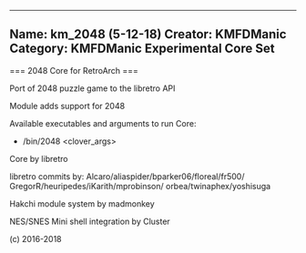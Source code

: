 -----------------------
Name: km_2048 (5-12-18)
Creator: KMFDManic
Category: KMFDManic Experimental Core Set
-----------------------
=== 2048 Core for RetroArch ===

Port of 2048 puzzle game to the libretro API

Module adds support for 2048

Available executables and arguments to run Core:
- /bin/2048 <rom> <clover_args>

Core by libretro

libretro commits by: 
Alcaro/aliaspider/bparker06/floreal/fr500/
GregorR/heuripedes/iKarith/mprobinson/
orbea/twinaphex/yoshisuga

Hakchi module system by madmonkey

NES/SNES Mini shell integration by Cluster

(c) 2016-2018
